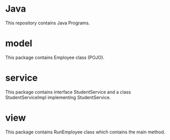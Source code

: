 # Java
This repository contains Java Programs.

# model
This package contains Employee class (POJO).

# service
This package contains interface StudentService and a class StudentServiceImpl implementing StudentService.

# view
This package contains RunEmployee class which contains the main method.
